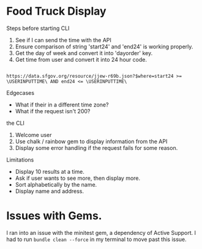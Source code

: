 <h1>Food Truck Display</h1>

<label>Steps before starting CLI</label>
<ol>
    <li>See if I can send the time with the API</li>
    <li>Ensure comparison of string 'start24' and 'end24' is working properly.</li>
    <li>Get the day of week and convert it into 'dayorder' key.</li>
    <li>Get time from user and convert it into 24 hour code.</li>
</ol>
<code>
https://data.sfgov.org/resource/jjew-r69b.json?$where=start24 >= \USERINPUTTIME\ AND end24 <= \USERINPUTTIME\ 
</code>

<label>Edgecases</label>
<ul>
    <li>What if their in a different time zone?</li>
    <li>What if the request isn't 200?</li>
</ul>

<label>the CLI</label>
<ol>
    <li>Welcome user</li>
    <li>Use chalk / rainbow gem to display information from the API</li>
    <li>Display some error handling if the request fails for some reason.</li>
</ol>

<label>Limitations</label>
<ul>
    <li>Display 10 results at a time.</li>
    <li>Ask if user wants to see more, then display more. </li>
    <li>Sort alphabetically by the name.</li>
    <li>Display name and address.</li>
</ul>

<h1>Issues with Gems.</h1>
I ran into an issue with the minitest gem, a dependency of Active Support. I had to run <code>bundle clean --force</code> in my terminal to move past this issue.